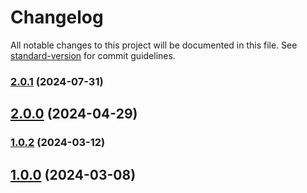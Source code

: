 # Changelog

All notable changes to this project will be documented in this file. See [standard-version](https://github.com/conventional-changelog/standard-version) for commit guidelines.

### [2.0.1](https://github.com/Netatwork-de/odata-edm-generator/compare/v2.0.0...v2.0.1) (2024-07-31)

## [2.0.0](https://github.com/Netatwork-de/odata-edm-generator/compare/v1.0.2...v2.0.0) (2024-04-29)

### [1.0.2](https://github.com/Netatwork-de/odata-edm-generator/compare/v1.0.0...v1.0.2) (2024-03-12)

## [1.0.0](https://github.com/Netatwork-de/odata-edm-generator/compare/v1.0.0-7...v1.0.0) (2024-03-08)
